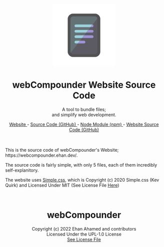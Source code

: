 <br />
<br />
<p align="center"><a href="https://webcompounder.ehan.dev/"><img width="200" height="200" src="./assets/img/icon.png"></a></p>
<h1 align="center"> webCompounder Website Source Code </h1>
<p align="center"> A tool to bundle files; <br> and simplify web development. </p> 
<p align="center"> <a href="https://webcompounder.ehan.dev/"> Website </a> - <a href="https://github.com/EhanAhamed/webCompounder"> Source Code (GitHub) </a> - <a href="https://www.npmjs.com/package/webcompounder"> Node Module (npm) </a> - <a href="https://github.com/EhanAhamed/webcompounder.ehan.dev/"> Website Source Code (GitHub) </a> </p>

<br />
<br />
This is the source code of webCompounder's Website; https://webcompounder.ehan.dev/.

The source code is fairly simple, with only 5 files, each of them incredibly self-explanitory.

The website uses [Simple.css](https://simplecss.org/), which is Copyright (c) 2020 Simple.css (Kev Quirk) and Licensed Under MIT (See License File [Here](https://github.com/kevquirk/simple.css/blob/main/LICENSE))

<br>

<h1 align="center"> webCompounder </h1>
<p align="center">Copyright (c) 2022 Ehan Ahamed and contributors <br> Licensed Under the UPL-1.0 License <br> <a href="https://github.com/EhanAhamed/webCompounder/blob/main/LICENSE.txt">See License File</a></p>
<br />
<br />
